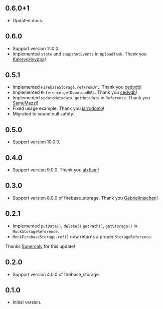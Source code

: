## 0.6.0+1

- Updated docs.

## 0.6.0

- Support version 11.0.0.
- Implemented `state` and `snapshotEvents` in `UploadTask`. Thank you [KalervoHyyppa](https://github.com/KalervoHyyppa)!

## 0.5.1

- Implemented `FirebaseStorage.refFromUrl`. Thank you [cedvdb](https://github.com/cedvdb)!
- Implemented `Reference.getDownloadURL`. Thank you [cedvdb](https://github.com/cedvdb)!
- Implemented `updateMetadata`, `getMetadata` in `Reference`. Thank you [SamuMazzi](https://github.com/SamuMazzi)!
- Fixed usage example. Thank you [jarrodonlo](https://github.com/jarrodonlo)!
- Migrated to sound null safety.

## 0.5.0

- Support version 10.0.0.

## 0.4.0

- Support version 9.0.0. Thank you [alxflam](https://github.com/alxflam)!

## 0.3.0

- Support version 8.0.0 of firebase_storage. Thank you [GabrielIneichen](https://github.com/GabrielIneichen)!
## 0.2.1

- Implemented `putData()`, `delete()` `getPath()`, `getStorage()` in `MockStorageReference`.
- `MockFirebaseStorage.ref()` now returns a proper `StorageReference`.

Thanks [Supercaly](https://github.com/Supercaly) for this update!
## 0.2.0

- Support version 4.0.0 of firebase_storage.

## 0.1.0

- Initial version.
